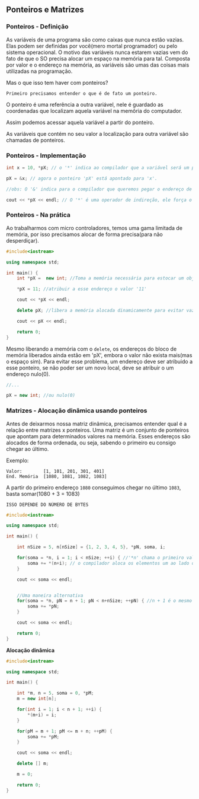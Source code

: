 ## Ponteiros e Matrizes

### Ponteiros - Definição

As variáveis de uma programa são como caixas que nunca estão vazias. Elas podem ser definidas por você(mero mortal programador) ou pelo sistema operacional. O motivo das variáveis nunca estarem vazias vem do fato de que o SO precisa alocar um espaço na memória para tal. Composta por valor e o endereço na memória, as variáveis são umas das coisas mais utilizadas na programação.

Mas o que isso tem haver com ponteiros?

    Primeiro precisamos entender o que é de fato um ponteiro.

O ponteiro é uma referência a outra variável, nele é guardado as coordenadas que localizam aquela variável na memôria do computador.

Assim podemos acessar aquela variável a partir do ponteiro.

As variáveis que contém no seu valor a localização para outra variável são chamadas de ponteiros.

### Ponteiros - Implementação

```cpp
int x = 10, *pX; // o '*' indica ao compilador que a variável será um ponteiro.

pX = &x; // agora o ponteiro 'pX' está apontado para 'x'.

//obs: O '&' indica para o compilador que queremos pegar o endereço de x, não o seu valor.

cout << *pX << endl; // O '*' é uma operador de indireção, ele força o SO a buscar o valor de 'x' a partir do seu endereço salvo em 'pX'
```

### Ponteiros - Na prática

Ao trabalharmos com micro controladores, temos uma gama limitada de memória, por isso precisamos alocar de forma precisa(para não desperdiçar).

```cpp
#include<iostream>

using namespace std;

int main() {
    int *pX =  new int; //Toma a memória necessária para estocar um objeto inteiro

    *pX = 11; //atribuir a esse endereço o valor '11'

    cout << *pX << endl;

    delete pX; //libera a memória alocada dinamicamente para evitar vazamento.

    cout << pX << endl;

    return 0;
}
```

Mesmo liberando a memória com o `delete`, os endereços do bloco de memória liberados ainda estão em 'pX', embora o valor não exista mais(mas o espaço sim). Para evitar esse problema, um endereço deve ser atribuido a esse ponteiro, se não poder ser um novo local, deve se atribuir o um endereço nulo(0).

```cpp
//...

pX = new int; //ou nulo(0)
```

### Matrizes - Alocação dinâmica usando ponteiros

Antes de deixarmos nossa matriz dinâmica, precisamos entender qual é a relação entre matrizes x ponteiros. Uma matriz é um conjunto de ponteiros que apontam para determinados valores na memória. Esses endereços são alocados de forma ordenada, ou seja, sabendo o primeiro eu consigo chegar ao último.

Exemplo:

    Valor:        [1, 101, 201, 301, 401]
    End. Memória  [1080, 1081, 1082, 1083]

A partir do primeiro endereço `1080` conseguimos chegar no último `1083`, basta somar(1080 + 3 = 1083)

    ISSO DEPENDE DO NÚMERO DE BYTES

```cpp
#include<iostream>

using namespace std;

int main() {

    int nSize = 5, n[nSize] = {1, 2, 3, 4, 5}, *pN, soma, i;

    for(soma = *n, i = 1; i < nSize; ++i) { //'*n' chama o primeiro valor do array
        soma += *(n+i); // o compilador aloca os elementos um ao lado do outro, ou seja, podemos acessa-los de forma ordenada.
    }

    cout << soma << endl;


    //Uma maneira alternativa
    for(soma = *n, pN = n + 1; pN < n+nSize; ++pN) { //n + 1 é o mesmo que o próximo endereço da memória | n +  nSize é o mesmo que proximo depois do ultimo endereço de memória
        soma += *pN;
    }

    cout << soma << endl;

    return 0;
}
```

**Alocação dinâmica**

```cpp
#include<iostream>

using namespace std;

int main() {

    int *m, n = 5, soma = 0, *pM;
    m = new int[n];

    for(int i = 1; i < n + 1; ++i) {
        *(m+i) = i;
    }

    for(pM = m + 1; pM <= m + n; ++pM) {
        soma += *pM;
    }

    cout << soma << endl;

    delete [] m;

    m = 0;

    return 0;
}
```
